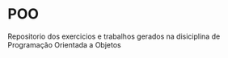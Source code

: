 POO
===

Repositorio dos exercicios e trabalhos gerados na disiciplina de Programação Orientada a Objetos
